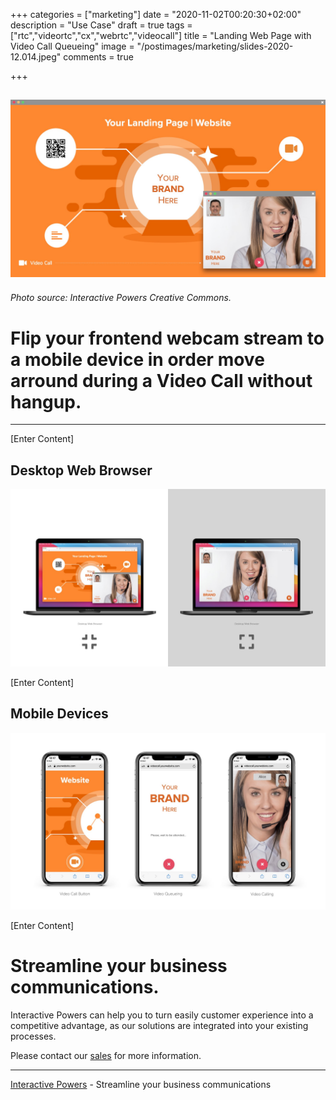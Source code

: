+++
categories = ["marketing"]
date = "2020-11-02T00:20:30+02:00"
description = "Use Case"
draft = true
tags = ["rtc","videortc","cx","webrtc","videocall"]
title = "Landing Web Page with Video Call Queueing"
image = "/postimages/marketing/slides-2020-12.014.jpeg"
comments = true

+++

![Landing Web Page & Video Call](/postimages/marketing/slides-2020-12.014.jpeg)
-------
###### Photo source: Interactive Powers Creative Commons.

#	Flip your frontend webcam stream to a mobile device in order move arround during a Video Call without hangup.
---

[Enter Content]

##	Desktop Web Browser

![Landing Web Page & Video Call](/postimages/marketing/slides-2020-12.017.jpeg)

[Enter Content]

##	Mobile Devices

![Landing Web Page & Video Call](/postimages/marketing/slides-2020-12.018.jpeg)

[Enter Content]

#	Streamline your business communications.

Interactive Powers can help you to turn easily customer experience into a competitive advantage, as our solutions are integrated into your existing processes.

Please contact our [sales](https://www.ivrpowers.com/support-services/) for more information.

---
[Interactive Powers](https://www.ivrpowers.com/) - Streamline your business communications
